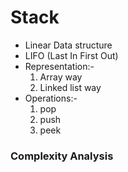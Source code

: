 # Stack
- Linear Data structure
- LIFO (Last In First Out)
- Representation:-
    1. Array way
    2. Linked list way
- Operations:-
    1. pop
    2. push
    3. peek

### Complexity Analysis
